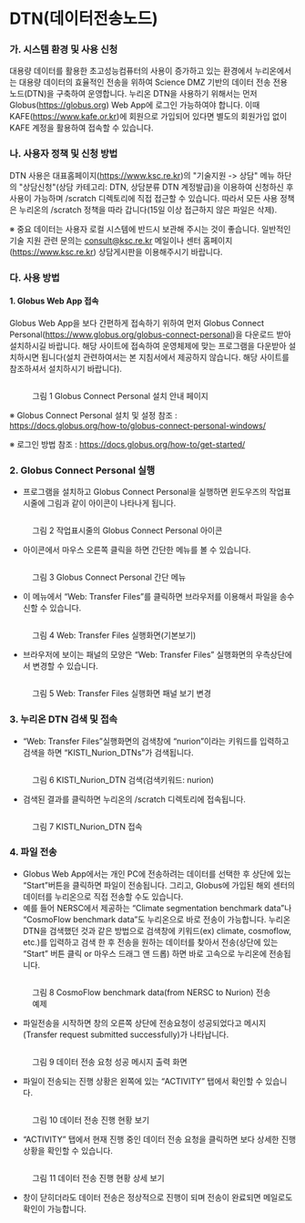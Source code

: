 # DTN(데이터전송노드)

### 가. **시스템 환경 및 사용 신청** <a href="#id" id="id"></a>

대용량 데이터를 활용한 초고성능컴퓨터의 사용이 증가하고 있는 환경에서 누리온에서는 대용량 데이터의 효율적인 전송을 위하여 Science DMZ 기반의 데이터 전송 전용 노드(DTN)을 구축하여 운영합니다. 누리온 DTN을 사용하기 위해서는 먼저 Globus(https://globus.org) Web App에 로그인 가능하여야 합니다. 이때 KAFE(https://www.kafe.or.kr)에 회원으로 가입되어 있다면 별도의 회원가입 없이 KAFE 계정을 활용하여 접속할 수 있습니다.

### **나. 사용자 정책 및 신청 방법** <a href="#id-1" id="id-1"></a>

DTN 사용은 대표홈페이지(https://www.ksc.re.kr)의 "기술지원 -> 상담" 메뉴 하단의 "상담신청"(상담 카테고리: DTN, 상담분류 DTN 계정발급)을 이용하여 신청하신 후 사용이 가능하며 /scratch 디렉토리에 직접 접근할 수 있습니다. 따라서 모든 사용 정책은 누리온의 /scratch 정책을 따라 갑니다(15일 이상 접근하지 않은 파일은 삭제).

※ 중요 데이터는 사용자 로컬 시스템에 반드시 보관해 주시는 것이 좋습니다. 일반적인 기술 지원 관련 문의는 consult@ksc.re.kr 메일이나 센터 홈페이지(https://www.ksc.re.kr) 상담게시판을 이용해주시기 바랍니다.

### **다. 사용 방법** <a href="#id-2" id="id-2"></a>

#### **1. Globus Web App 접속** <a href="#id-1.-globus-web-app" id="id-1.-globus-web-app"></a>

Globus Web App을 보다 간편하게 접속하기 위하여 먼저 Globus Connect Personal(https://www.globus.org/globus-connect-personal)을 다운로드 받아 설치하시길 바랍니다. 해당 사이트에 접속하여 운영체제에 맞는 프로그램을 다운받아 설치하시면 됩니다(설치 관련하여서는 본 지침서에서 제공하지 않습니다. 해당 사이트를 참조하셔서 설치하시기 바랍니다).

<figure><img src="../.gitbook/assets/noname01.png" alt=""><figcaption><p>그림 1 Globus Connect Personal 설치 안내 페이지</p></figcaption></figure>

※ Globus Connect Personal 설치 및 설정 참조 :\
https://docs.globus.org/how-to/globus-connect-personal-windows/

※ 로그인 방법 참조 : https://docs.globus.org/how-to/get-started/



### **2. Globus Connect Personal 실행**

* 프로그램을 설치하고 Globus Connect Personal을 실행하면 윈도우즈의 작업표시줄에 그림과 같이 아이콘이 나타나게 됩니다.

<figure><img src="../.gitbook/assets/noname.png" alt=""><figcaption><p>그림 2 작업표시줄의 Globus Connect Personal 아이콘</p></figcaption></figure>

* 아이콘에서 마우스 오른쪽 클릭을 하면 간단한 메뉴를 볼 수 있습니다.

<figure><img src="../.gitbook/assets/ㄴ.png" alt=""><figcaption><p>그림 3  Globus Connect Personal 간단 메뉴</p></figcaption></figure>

* 이 메뉴에서 “Web: Transfer Files”를 클릭하면 브라우저를 이용해서 파일을 송수신할 수 있습니다.

<figure><img src="../.gitbook/assets/그림4.png" alt=""><figcaption><p>그림 4 Web: Transfer Files 실행화면(기본보기)</p></figcaption></figure>

* 브라우저에 보이는 패널의 모양은 “Web: Transfer Files” 실행화면의 우측상단에서 변경할 수 있습니다.

<figure><img src="../.gitbook/assets/그림5.png" alt=""><figcaption><p>그림 5 Web: Transfer Files 실행화면 패널 보기 변경</p></figcaption></figure>



### **3. 누리온 DTN 검색 및 접속**

* “Web: Transfer Files”실행화면의 검색창에 “nurion”이라는 키워드를 입력하고 검색을 하면 “KISTI\_Nurion\_DTNs”가 검색됩니다.

<figure><img src="../.gitbook/assets/그림6.png" alt=""><figcaption><p>그림 6  KISTI_Nurion_DTN 검색(검색키워드: nurion)</p></figcaption></figure>

* 검색된 결과를 클릭하면 누리온의 /scratch 디렉토리에 접속됩니다.

<figure><img src="../.gitbook/assets/그림 9.png" alt=""><figcaption><p>그림 7 KISTI_Nurion_DTN 접속</p></figcaption></figure>



### **4. 파일 전송**

* Globus Web App에서는 개인 PC에 전송하려는 데이터를 선택한 후 상단에 있는 “Start”버튼을 클릭하면 파일이 전송됩니다. 그리고, Globus에 가입된 해외 센터의 데이터를 누리온으로 직접 전송할 수도 있습니다.&#x20;
* 예를 들어 NERSC에서 제공하는 “Climate segmentation benchmark data”나 “CosmoFlow benchmark data”도 누리온으로 바로 전송이 가능합니다. 누리온 DTN을 검색했던 것과 같은 방법으로 검색창에 키워드(ex) climate, cosmoflow, etc.)를 입력하고 검색 한 후 전송을 원하는 데이터를 찾아서 전송(상단에 있는 “Start” 버튼 클릭 or 마우스 드래그 앤 드롭) 하면 바로 고속으로 누리온에 전송됩니다.

<figure><img src="../.gitbook/assets/그림 10.png" alt=""><figcaption><p>그림 8 CosmoFlow benchmark data(from NERSC to Nurion) 전송 예제</p></figcaption></figure>

* 파일전송을 시작하면 창의 오른쪽 상단에 전송요청이 성공되었다고 메시지(Transfer request submitted successfully)가 나타납니다.

<figure><img src="../.gitbook/assets/그림 11.png" alt=""><figcaption><p>그림 9 데이터 전송 요청 성공 메시지 출력 화면</p></figcaption></figure>

* 파일이 전송되는 진행 상황은 왼쪽에 있는 “ACTIVITY” 탭에서 확인할 수 있습니다.

<figure><img src="../.gitbook/assets/그림 12.png" alt=""><figcaption><p>그림 10 데이터 전송 진행 현황 보기</p></figcaption></figure>

* “ACTIVITY” 탭에서 현재 진행 중인 데이터 전송 요청을 클릭하면 보다 상세한 진행 상황을 확인할 수 있습니다.

<figure><img src="../.gitbook/assets/그림 13.png" alt=""><figcaption><p>그림 11 데이터 전송 진행 현황 상세 보기</p></figcaption></figure>

* 창이 닫히더라도 데이터 전송은 정상적으로 진행이 되며 전송이 완료되면 메일로도 확인이 가능합니다.
